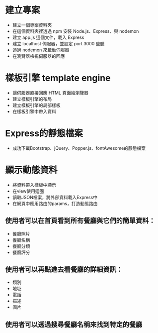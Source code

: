# 建立專案
- 建立一個專案資料夾
- 在這個資料夾裡透過 npm 安裝 Node.js、Express、與 nodemon
- 建立 app.js 這個文件，載入 Express
- 建立 localhost 伺服器，並設定 port 3000 監聽
- 透過 nodemon 來啟動伺服器
- 在瀏覽器檢視伺服器的回應

# 樣板引擎 template engine
- 讓伺服器直接回應 HTML 頁面給瀏覽器
- 建立樣板引擎的布局
- 建立樣板引擎的局部樣板
- 在樣板引擎中帶入資料

# Express的靜態檔案
- 成功下載Bootstrap、jQuery、Popper.js、fontAwesome的靜態檔案

# 顯示動態資料
- 將資料帶入樣板中顯示
- 在view使用迴圈
- 讀取JSON檔案，將外部資料載入Express中
- 在網頁中應用路由的params，打造動態路由

## 使用者可以在首頁看到所有餐廳與它們的簡單資料：
- 餐廳照片
- 餐廳名稱
- 餐廳分類
- 餐廳評分
## 使用者可以再點進去看餐廳的詳細資訊：
- 類別
- 地址
- 電話
- 描述
- 圖片
## 使用者可以透過搜尋餐廳名稱來找到特定的餐廳